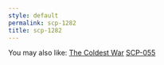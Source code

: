 ```yaml
---
style: default
permalink: scp-1282
title: scp-1282
---
```

You may also like:
[The Coldest War](http://scp-wiki.net/the-coldest-war-hub)
[SCP-055](http://scp-wiki.net/scp-055)